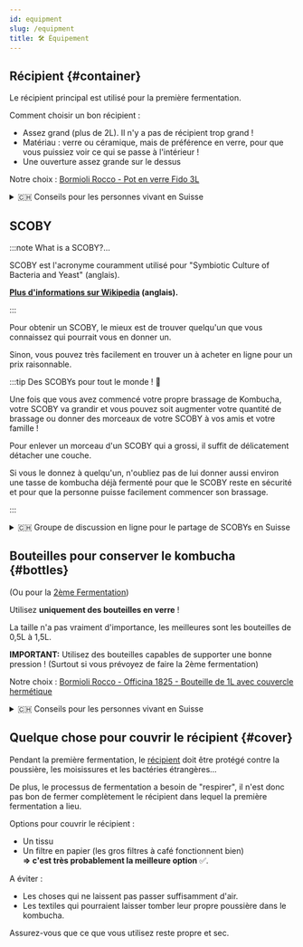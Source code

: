```yaml
---
id: equipment
slug: /equipment
title: 🛠 Équipement
---
```


## Récipient {#container}

Le récipient principal est utilisé pour la première fermentation.

Comment choisir un bon récipient :

-   Assez grand (plus de 2L). Il n'y a pas de récipient trop grand !
-   Matériau : verre ou céramique, mais de préférence en verre, pour que vous puissiez voir ce qui
    se passe à l'intérieur !
-   Une ouverture assez grande sur le dessus

Notre choix :
[Bormioli Rocco - Pot en verre Fido 3L](https://www.bormiolirocco.com/en/product/264/jar-101-1-2-oz-fido)

<details><summary>🇨🇭 Conseils pour les personnes vivant en Suisse</summary>

Le **Bormioli Rocco - Pot en verre Fido 3L** peut être facilement trouvé dans les (grands) magasins
MIGROS. [Lien](https://produkte.migros.ch/bormioli-rocco-einmachglas-fido-703723200000).

</details>

## SCOBY

:::note What is a SCOBY?...

SCOBY est l'acronyme couramment utilisé pour "Symbiotic Culture of Bacteria and Yeast" (anglais).

**[Plus d'informations sur Wikipedia](https://en.wikipedia.org/wiki/SCOBY) (anglais).**

:::

Pour obtenir un SCOBY, le mieux est de trouver quelqu'un que vous connaissez qui pourrait vous en
donner un.

Sinon, vous pouvez très facilement en trouver un à acheter en ligne pour un prix raisonnable.

:::tip Des SCOBYs pour tout le monde ! 🎁

Une fois que vous avez commencé votre propre brassage de Kombucha, votre SCOBY va grandir et vous
pouvez soit augmenter votre quantité de brassage ou donner des morceaux de votre SCOBY à vos amis et
votre famille !

Pour enlever un morceau d'un SCOBY qui a grossi, il suffit de délicatement détacher une couche.

Si vous le donnez à quelqu'un, n'oubliez pas de lui donner aussi environ une tasse de kombucha déjà
fermenté pour que le SCOBY reste en sécurité et pour que la personne puisse facilement commencer son
brassage.

:::

<details><summary>🇨🇭 Groupe de discussion en ligne pour le partage de SCOBYs en Suisse</summary>

Rejoignez [ce groupe Telegram](https://t.me/scobysch) pour trouver et partager des SCOBYs gratuits
localement !

![t.me/scobysch QR code](../../../../static/img/t.me-scobysch.jpeg)

</details>

## Bouteilles pour conserver le kombucha {#bottles}

(Ou pour la [2ème Fermentation](/2nd-fermentation))

Utilisez **uniquement des bouteilles en verre** !

La taille n'a pas vraiment d'importance, les meilleures sont les bouteilles de 0,5L à 1,5L.

**IMPORTANT:** Utilisez des bouteilles capables de supporter une bonne pression ! (Surtout si vous
prévoyez de faire la 2ème fermentation)

Notre choix :
[Bormioli Rocco - Officina 1825 - Bouteille de 1L avec couvercle hermétique](https://www.bormiolirocco.com/en/product/566/bottle-with-hermetic-lid-37-1-4-oz-officina-1825)

<details><summary>🇨🇭 Conseils pour les personnes vivant en Suisse</summary>

La bouteille **Bormioli Rocco - Officina 1825** peut facilement être trouvé dans les (grands)
magasins MIGROS. [Lien](https://produkte.migros.ch/bormioli-rocco-flasche-officina).

</details>

## Quelque chose pour couvrir le récipient {#cover}

Pendant la première fermentation, le [récipient](/equipment#container) doit être protégé contre la
poussière, les moisissures et les bactéries étrangères...

De plus, le processus de fermentation a besoin de "respirer", il n'est donc pas bon de fermer
complètement le récipient dans lequel la première fermentation a lieu.

Options pour couvrir le récipient :

-   Un tissu
-   Un filtre en papier (les gros filtres à café fonctionnent bien) <br/>**=> c'est très
    probablement la meilleure option** ✅.

A éviter :

-   Les choses qui ne laissent pas passer suffisamment d'air.
-   Les textiles qui pourraient laisser tomber leur propre poussière dans le kombucha.

Assurez-vous que ce que vous utilisez reste propre et sec.
